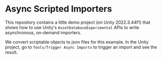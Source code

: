 # Async Scripted Importers

This repository contains a little demo project (on Unity 2022.3.44f1) that shows how to use Unity's `AssetDatabaseExperimental` APIs to write asynchronous, on-demand importers.

We convert scriptable objects to json files for this example. In the Unity project, go to `Tools/Trigger Async Imports` to trigger an import and see the result.

